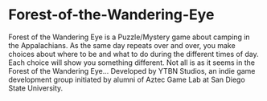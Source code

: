 # Forest-of-the-Wandering-Eye
Forest of the Wandering Eye is a Puzzle/Mystery game about camping in the Appalachians.
As the same day repeats over and over, you make choices about where to be and what to do during the different times of day. Each choice will show you something different. Not all is as it seems in the Forest of the Wandering Eye...
Developed by YTBN Studios, an indie game development group initiated by alumni of Aztec Game Lab at San Diego State University.
